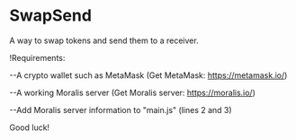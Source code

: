 # SwapSend
A way to swap tokens and send them to a receiver.


!Requirements:

--A crypto wallet such as MetaMask (Get MetaMask: https://metamask.io/)

--A working Moralis server (Get Moralis server: https://moralis.io/)

--Add Moralis server information to "main.js" (lines 2 and 3)



Good luck!
